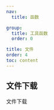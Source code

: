 ```yaml
---
nav:
  title: 函数

group:
  title: 工具函数
  order: 0

title: 文件
order: 4
toc: content
---
```


## 文件下载

文件下载
